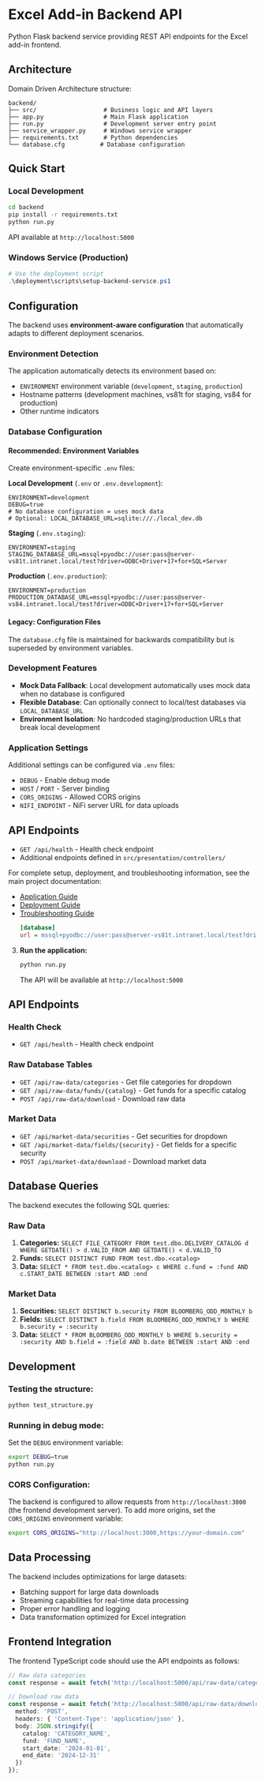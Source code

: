 # Excel Add-in Backend API

Python Flask backend service providing REST API endpoints for the Excel add-in frontend.

## Architecture

Domain Driven Architecture structure:
```
backend/
├── src/                   # Business logic and API layers
├── app.py                 # Main Flask application
├── run.py                 # Development server entry point
├── service_wrapper.py     # Windows service wrapper
├── requirements.txt       # Python dependencies
└── database.cfg          # Database configuration
```

## Quick Start

### Local Development
```bash
cd backend
pip install -r requirements.txt
python run.py
```
API available at `http://localhost:5000`

### Windows Service (Production)
```powershell
# Use the deployment script
.\deployment\scripts\setup-backend-service.ps1
```

## Configuration

The backend uses **environment-aware configuration** that automatically adapts to different deployment scenarios.

### Environment Detection

The application automatically detects its environment based on:
- `ENVIRONMENT` environment variable (`development`, `staging`, `production`)
- Hostname patterns (development machines, vs81t for staging, vs84 for production)
- Other runtime indicators

### Database Configuration

#### **Recommended: Environment Variables**
Create environment-specific `.env` files:

**Local Development** (`.env` or `.env.development`):
```env
ENVIRONMENT=development
DEBUG=true
# No database configuration = uses mock data
# Optional: LOCAL_DATABASE_URL=sqlite:///./local_dev.db
```

**Staging** (`.env.staging`):
```env
ENVIRONMENT=staging
STAGING_DATABASE_URL=mssql+pyodbc://user:pass@server-vs81t.intranet.local/test?driver=ODBC+Driver+17+for+SQL+Server
```

**Production** (`.env.production`):
```env
ENVIRONMENT=production
PRODUCTION_DATABASE_URL=mssql+pyodbc://user:pass@server-vs84.intranet.local/test?driver=ODBC+Driver+17+for+SQL+Server
```

#### **Legacy: Configuration Files**
The `database.cfg` file is maintained for backwards compatibility but is superseded by environment variables.

### Development Features

- **Mock Data Fallback**: Local development automatically uses mock data when no database is configured
- **Flexible Database**: Can optionally connect to local/test databases via `LOCAL_DATABASE_URL`
- **Environment Isolation**: No hardcoded staging/production URLs that break local development

### Application Settings

Additional settings can be configured via `.env` files:
- `DEBUG` - Enable debug mode
- `HOST` / `PORT` - Server binding
- `CORS_ORIGINS` - Allowed CORS origins  
- `NIFI_ENDPOINT` - NiFi server URL for data uploads

## API Endpoints

- `GET /api/health` - Health check endpoint
- Additional endpoints defined in `src/presentation/controllers/`

For complete setup, deployment, and troubleshooting information, see the main project documentation:
- [Application Guide](../APPLICATION_GUIDE.md)
- [Deployment Guide](../DEPLOYMENT_GUIDE.md)  
- [Troubleshooting Guide](../TROUBLESHOOTING_GUIDE.md)
   ```ini
   [database]
   url = mssql+pyodbc://user:pass@server-vs81t.intranet.local/test?driver=ODBC+Driver+17+for+SQL+Server
   ```

3. **Run the application:**
   ```bash
   python run.py
   ```

   The API will be available at `http://localhost:5000`

## API Endpoints

### Health Check
- `GET /api/health` - Health check endpoint

### Raw Database Tables
- `GET /api/raw-data/categories` - Get file categories for dropdown
- `GET /api/raw-data/funds/{catalog}` - Get funds for a specific catalog
- `POST /api/raw-data/download` - Download raw data

### Market Data
- `GET /api/market-data/securities` - Get securities for dropdown
- `GET /api/market-data/fields/{security}` - Get fields for a specific security
- `POST /api/market-data/download` - Download market data

## Database Queries

The backend executes the following SQL queries:

### Raw Data
1. **Categories:** `SELECT FILE_CATEGORY FROM test.dbo.DELIVERY_CATALOG d WHERE GETDATE() > d.VALID_FROM AND GETDATE() < d.VALID_TO`
2. **Funds:** `SELECT DISTINCT FUND FROM test.dbo.<catalog>`
3. **Data:** `SELECT * FROM test.dbo.<catalog> c WHERE c.fund = :fund AND c.START_DATE BETWEEN :start AND :end`

### Market Data
1. **Securities:** `SELECT DISTINCT b.security FROM BLOOMBERG_ODD_MONTHLY b`
2. **Fields:** `SELECT DISTINCT b.field FROM BLOOMBERG_ODD_MONTHLY b WHERE b.security = :security`
3. **Data:** `SELECT * FROM BLOOMBERG_ODD_MONTHLY b WHERE b.security = :security AND b.field = :field AND b.date BETWEEN :start AND :end`

## Development

### Testing the structure:
```bash
python test_structure.py
```

### Running in debug mode:
Set the `DEBUG` environment variable:
```bash
export DEBUG=true
python run.py
```

### CORS Configuration:
The backend is configured to allow requests from `http://localhost:3000` (the frontend development server). To add more origins, set the `CORS_ORIGINS` environment variable:
```bash
export CORS_ORIGINS="http://localhost:3000,https://your-domain.com"
```

## Data Processing

The backend includes optimizations for large datasets:
- Batching support for large data downloads
- Streaming capabilities for real-time data processing
- Proper error handling and logging
- Data transformation optimized for Excel integration

## Frontend Integration

The frontend TypeScript code should use the API endpoints as follows:

```typescript
// Raw data categories
const response = await fetch('http://localhost:5000/api/raw-data/categories');

// Download raw data
const response = await fetch('http://localhost:5000/api/raw-data/download', {
  method: 'POST',
  headers: { 'Content-Type': 'application/json' },
  body: JSON.stringify({
    catalog: 'CATEGORY_NAME',
    fund: 'FUND_NAME',
    start_date: '2024-01-01',
    end_date: '2024-12-31'
  })
});
```